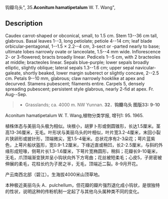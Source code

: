 钩瓣乌头",
35.**Aconitum hamatipetalum** W. T. Wang",

## Description
Caudex carrot-shaped or obconical, small, to 1.5 cm. Stem 13--36 cm tall, glabrous. Basal leaves 1--3, long petiolate; petiole 4--14 cm; leaf blade orbicular-pentagonal, 1--1.5 × 2.2--4 cm, 3-sect or -parted nearly to base; ultimate lobes narrowly ovate or lanceolate, 1.5--4 mm wide. Inflorescence 2- or 3-flowered; bracts broadly linear. Pedicels 1--5 cm, with 2 bracteoles at middle; bracteoles linear. Sepals blue-purple; lower sepals broadly elliptic, slightly oblique; lateral sepals 1.3--1.6 cm; upper sepal navicular-galeate, shortly beaked, lower margin suberect or slightly concave, 2--2.5 cm. Petals 9--10 mm, glabrous; claw narrowly hooklike at apex and decurved. Stamens pubescent; filaments entire. Carpels 5, densely spreading pubescent; persistent style glabrous, nearly 2-fid at apex. Fr. Aug--Sep.

> * Grasslands; ca. 4000 m. NW Yunnan.
**32．钩瓣乌头 图版33: 9-10**

Aconitum hamatipetalum W. T. Wang,植物分类学报, 增刊1: 95. 1965.

植株体态与美丽乌头极为相似。块根小，胡萝卜形或倒圆锥形，长达1.5厘米。茎高13-36厘米，无毛。叶形状与美丽乌头的叶相似，叶片宽3.2-4厘米，末回小裂片狭卵形或披针形，顶端微尖，宽1.5-4毫米。总状花序有2-3朵花；萼片蓝紫色，上萼片船状盔形，宽0.9-1.2厘米，下缘近直或稍凹，长2-2.5厘米，与斜的外缘形成短喙，侧萼片长1.3-1.6厘米，下萼片宽椭圆形，稍斜；花瓣长9-10毫米，无毛，爪顶端渐变狭并呈小钩状向外下方弯曲；花丝被短柔毛；心皮5，子房密被伸展的柔毛，花柱长约为子房之半，无毛，顶端近二裂。8-9月开花。

产云南西北部（碧江）。生海拔4000米山顶草地。

本种极近美丽乌头 A．pulchellum，但花瓣的瓣片强烈退化成小钩状，是很独特的性状，说明这种的传粉机制一定起了与其他乌头属种类不同的变化。
